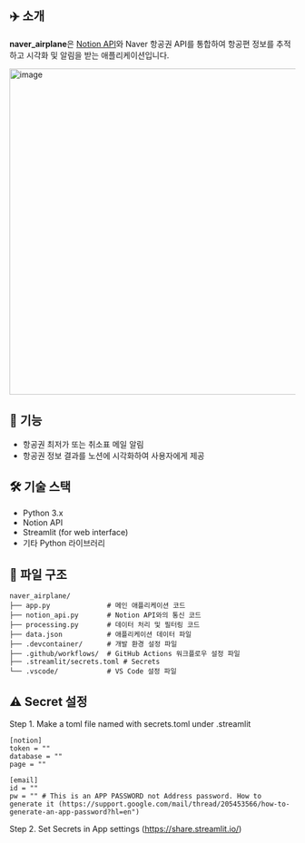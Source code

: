 

## ✈️ 소개

**naver_airplane**은 [Notion API](https://www.notion.so/)와 Naver 항공권 API를 통합하여 항공편 정보를 추적하고 시각화 및 알림을 받는 애플리케이션입니다.

<img width="786" height="575" alt="image" src="https://github.com/user-attachments/assets/8ddc6e99-20ee-4bdf-be1d-e1b0162683e5" />

## 🚀 기능

- 항공권 최저가 또는 취소표 메일 알림
- 항공권 정보 결과를 노션에 시각화하여 사용자에게 제공

## 🛠️ 기술 스택

- Python 3.x
- Notion API
- Streamlit (for web interface)
- 기타 Python 라이브러리

## 📁 파일 구조

```text
naver_airplane/
├── app.py              # 메인 애플리케이션 코드
├── notion_api.py       # Notion API와의 통신 코드
├── processing.py       # 데이터 처리 및 필터링 코드
├── data.json           # 애플리케이션 데이터 파일
├── .devcontainer/      # 개발 환경 설정 파일
├── .github/workflows/  # GitHub Actions 워크플로우 설정 파일
├── .streamlit/secrets.toml # Secrets
└── .vscode/            # VS Code 설정 파일
```

## ⚠️ Secret 설정
Step 1. Make a toml file named with secrets.toml under .streamlit

```text
[notion]
token = ""
database = ""
page = ""

[email]
id = ""
pw = "" # This is an APP PASSWORD not Address password. How to generate it (https://support.google.com/mail/thread/205453566/how-to-generate-an-app-password?hl=en")
```
Step 2. Set Secrets in App settings (https://share.streamlit.io/)
